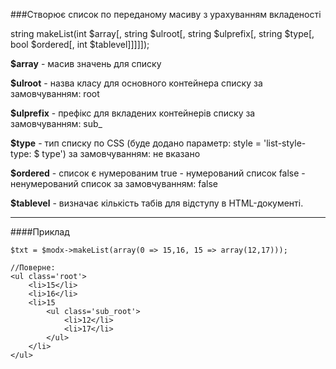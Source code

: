 ###Створює список по переданому масиву з урахуванням вкладеності

string makeList(int $array[, string $ulroot[, string $ulprefix[, string $type[, bool $ordered[, int $tablevel]]]]]);

**$array** - масив значень для списку

**$ulroot** - назва класу для основного контейнера списку
за замовчуванням: root

**$ulprefix** - префікс для вкладених контейнерів списку
за замовчуванням: sub_

**$type** - тип списку по CSS (буде додано параметр: style = 'list-style-type: $ type')
за замовчуванням: не вказано

**$ordered** - список є нумерованим
true - нумерований список
false - ненумерований список
за замовчуванням: false

**$tablevel** - визначає кількість табів для відступу в HTML-документі.

***

####Приклад

	$txt = $modx->makeList(array(0 => 15,16, 15 => array(12,17)));
	
	//Поверне:
	<ul class='root'> 
		<li>15</li> 
		<li>16</li> 
		<li>15 
			<ul class='sub_root'> 
				<li>12</li> 
				<li>17</li> 
			</ul>
		</li> 
	</ul>
